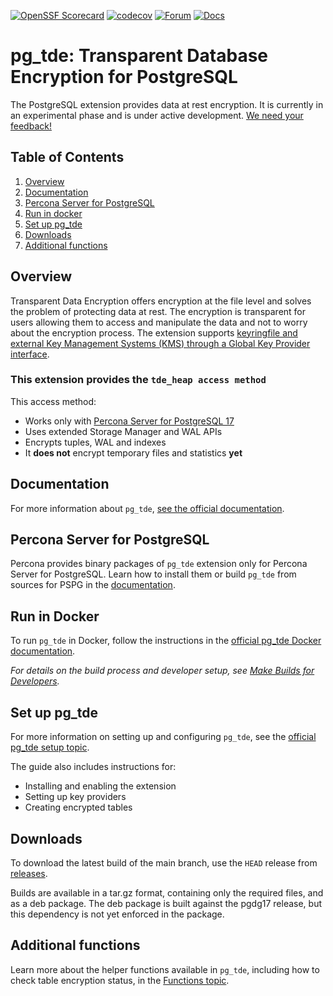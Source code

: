 [![OpenSSF Scorecard](https://api.scorecard.dev/projects/github.com/percona/pg_tde/badge)](https://scorecard.dev/viewer/?uri=github.com/percona/pg_tde)
[![codecov](https://codecov.io/github/percona/postgres/graph/badge.svg?token=Wow78BMYdP)](https://codecov.io/github/percona/postgres)
[![Forum](https://img.shields.io/badge/Forum-join-brightgreen)](https://forums.percona.com/)
[![Docs](https://img.shields.io/badge/docs-pg_tde-blue)](https://docs.percona.com/pg-tde/)

# pg_tde: Transparent Database Encryption for PostgreSQL

The PostgreSQL extension provides data at rest encryption. It is currently in an experimental phase and is under active development. [We need your feedback!](https://github.com/percona/postgres/discussions)

## Table of Contents

1. [Overview](#overview)
2. [Documentation](#documentation)
3. [Percona Server for PostgreSQL](#percona-server-for-postgresql)
4. [Run in docker](#run-in-docker)
5. [Set up pg_tde](#set-up-pg_tde)
6. [Downloads](#downloads)
7. [Additional functions](#additional-functions)

## Overview

Transparent Data Encryption offers encryption at the file level and solves the problem of protecting data at rest. The encryption is transparent for users allowing them to access and manipulate the data and not to worry about the encryption process. The extension supports [keyringfile and external Key Management Systems (KMS) through a Global Key Provider interface](../pg_tde/documentation/docs/global-key-provider-configuration/index.md).

### This extension provides the `tde_heap access method`

This access method:

- Works only with [Percona Server for PostgreSQL 17](https://docs.percona.com/postgresql/17/postgresql-server.html)
- Uses extended Storage Manager and WAL APIs
- Encrypts tuples, WAL and indexes
- It **does not** encrypt temporary files and statistics **yet**

## Documentation

For more information about `pg_tde`, [see the official documentation](https://docs.percona.com/pg-tde/index.html).

## Percona Server for PostgreSQL

Percona provides binary packages of `pg_tde` extension only for Percona Server for PostgreSQL. Learn how to install them or build `pg_tde` from sources for PSPG in the [documentation](https://docs.percona.com/pg-tde/install.html).

## Run in Docker

To run `pg_tde` in Docker, follow the instructions in the [official pg_tde Docker documentation](https://docs.percona.com/postgresql/17/docker.html#enable-encryption).

_For details on the build process and developer setup, see [Make Builds for Developers](https://github.com/percona/pg_tde/wiki/Make-builds-for-developers)._

## Set up pg_tde

For more information on setting up and configuring `pg_tde`, see the [official pg_tde setup topic](https://docs.percona.com/pg-tde/setup.html).

The guide also includes instructions for:

- Installing and enabling the extension
- Setting up key providers
- Creating encrypted tables

## Downloads

To download the latest build of the main branch, use the `HEAD` release from [releases](https://github.com/percona/postgres/releases).

Builds are available in a tar.gz format, containing only the required files, and as a deb package.
The deb package is built against the pgdg17 release, but this dependency is not yet enforced in the package.

## Additional functions

Learn more about the helper functions available in `pg_tde`, including how to check table encryption status, in the [Functions topic](https://docs.percona.com/pg-tde/functions.html?h=pg_tde_is_encrypted#encryption-status-check).
